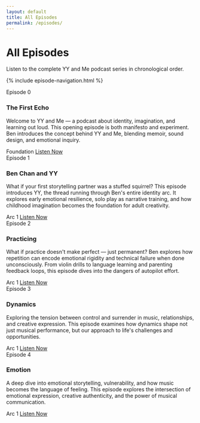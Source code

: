 ```yaml
---
layout: default
title: All Episodes
permalink: /episodes/
---
```


<div class="hero">
  <h1>All Episodes</h1>
  <p>Listen to the complete YY and Me podcast series in chronological order.</p>
</div>

{% include episode-navigation.html %}

<div class="episodes-grid">
  <div class="episode-card">
    <div class="episode-number">Episode 0</div>
    <h3 class="episode-title">The First Echo</h3>
    <p class="episode-description">Welcome to YY and Me — a podcast about identity, imagination, and learning out loud. This opening episode is both manifesto and experiment. Ben introduces the concept behind YY and Me, blending memoir, sound design, and emotional inquiry.</p>
    <div class="episode-meta">
      <span class="episode-date">Foundation</span>
      <a href="/episodes/the-first-echo/" class="listen-button">Listen Now</a>
    </div>
  </div>

  <div class="episode-card">
    <div class="episode-number">Episode 1</div>
    <h3 class="episode-title">Ben Chan and YY</h3>
    <p class="episode-description">What if your first storytelling partner was a stuffed squirrel? This episode introduces YY, the thread running through Ben's entire identity arc. It explores early emotional resilience, solo play as narrative training, and how childhood imagination becomes the foundation for adult creativity.</p>
    <div class="episode-meta">
      <span class="episode-date">Arc 1</span>
      <a href="/episodes/ben-chan-and-yy/" class="listen-button">Listen Now</a>
    </div>
  </div>

  <div class="episode-card">
    <div class="episode-number">Episode 2</div>
    <h3 class="episode-title">Practicing</h3>
    <p class="episode-description">What if practice doesn't make perfect — just permanent? Ben explores how repetition can encode emotional rigidity and technical failure when done unconsciously. From violin drills to language learning and parenting feedback loops, this episode dives into the dangers of autopilot effort.</p>
    <div class="episode-meta">
      <span class="episode-date">Arc 1</span>
      <a href="/episodes/practicing/" class="listen-button">Listen Now</a>
    </div>
  </div>

  <div class="episode-card">
    <div class="episode-number">Episode 3</div>
    <h3 class="episode-title">Dynamics</h3>
    <p class="episode-description">Exploring the tension between control and surrender in music, relationships, and creative expression. This episode examines how dynamics shape not just musical performance, but our approach to life's challenges and opportunities.</p>
    <div class="episode-meta">
      <span class="episode-date">Arc 1</span>
      <a href="/episodes/dynamics/" class="listen-button">Listen Now</a>
    </div>
  </div>

  <div class="episode-card">
    <div class="episode-number">Episode 4</div>
    <h3 class="episode-title">Emotion</h3>
    <p class="episode-description">A deep dive into emotional storytelling, vulnerability, and how music becomes the language of feeling. This episode explores the intersection of emotional expression, creative authenticity, and the power of musical communication.</p>
    <div class="episode-meta">
      <span class="episode-date">Arc 1</span>
      <a href="/episodes/emotion/" class="listen-button">Listen Now</a>
    </div>
  </div>
</div> 